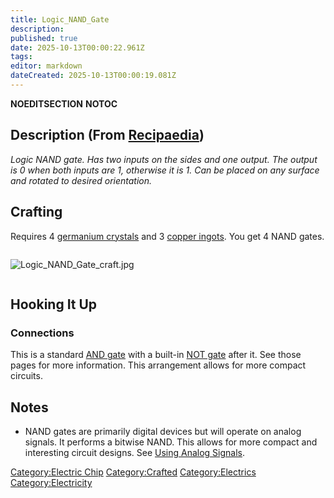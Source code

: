```yaml
---
title: Logic_NAND_Gate
description: 
published: true
date: 2025-10-13T00:00:22.961Z
tags: 
editor: markdown
dateCreated: 2025-10-13T00:00:19.081Z
---
```


__NOEDITSECTION__ __NOTOC__

## Description (From [Recipaedia](Recipaedia "wikilink"))

*Logic NAND gate. Has two inputs on the sides and one output. The output
is 0 when both inputs are 1, otherwise it is 1. Can be placed on any
surface and rotated to desired orientation.*

## Crafting

Requires 4 [germanium crystals](germanium_Crystal "wikilink") and 3
[copper ingots](copper_Ingot "wikilink"). You get 4 NAND gates.

<div style="overflow: hidden">

![Logic_NAND_Gate_craft.jpg](Logic_NAND_Gate_craft.jpg
"Logic_NAND_Gate_craft.jpg")

</div>

## Hooking It Up

### Connections

This is a standard [AND gate](Logic_AND_Gate "wikilink") with a built-in
[NOT gate](Logic_NOT_Gate "wikilink") after it. See those pages for more
information. This arrangement allows for more compact circuits.

## Notes

  - NAND gates are primarily digital devices but will operate on analog
    signals. It performs a bitwise NAND. This allows for more compact
    and interesting circuit designs. See [Using Analog
    Signals](Using_Analog_Signals "wikilink").

[Category:Electric Chip](Category:Electric_Chip "wikilink")
[Category:Crafted](Category:Crafted "wikilink")
[Category:Electrics](Category:Electrics "wikilink")
[Category:Electricity](Category:Electricity "wikilink")